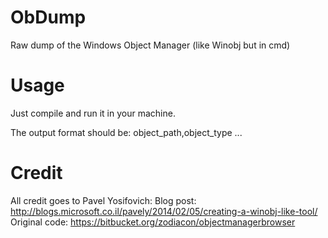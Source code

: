 # ObDump
Raw dump of the Windows Object Manager (like Winobj but in cmd)

# Usage
Just compile and run it in your machine.

The output format should be:
	object_path,object_type
	...

# Credit
All credit goes to Pavel Yosifovich:
Blog post: http://blogs.microsoft.co.il/pavely/2014/02/05/creating-a-winobj-like-tool/
Original code: https://bitbucket.org/zodiacon/objectmanagerbrowser
